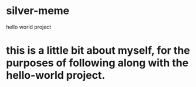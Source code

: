# silver-meme
hello world project
# this is a little bit about myself, for the purposes of following along with the hello-world project.
